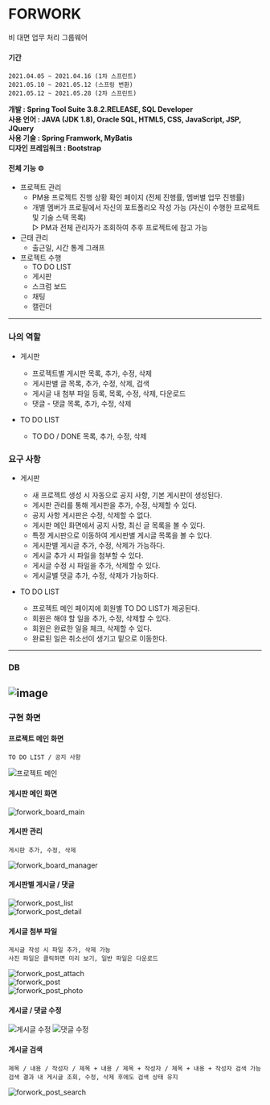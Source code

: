 # FORWORK
비 대면 업무 처리 그룹웨어   
   
#### 기간   
    2021.04.05 ~ 2021.04.16 (1차 스프린트)   
    2021.05.10 ~ 2021.05.12 (스프링 변환)   
    2021.05.12 ~ 2021.05.28 (2차 스프린트)   
**개발 : Spring Tool Suite 3.8.2.RELEASE, SQL Developer**   
**사용 언어 : JAVA (JDK 1.8), Oracle SQL, HTML5, CSS, JavaScript, JSP, JQuery**   
**사용 기술 : Spring Framwork, MyBatis**   
**디자인 프레임워크 : Bootstrap**   

#### 전체 기능 ⚙️
- 프로젝트 관리
    - PM용 프로젝트 진행 상황 확인 페이지 (전체 진행률, 멤버별 업무 진행률)
    - 개별 멤버가 프로필에서 자신의 포트폴리오 작성 가능 (자신이 수행한 프로젝트 및 기술 스택 목록)   
      ▷ PM과 전체 관리자가 조회하여 추후 프로젝트에 참고 가능
- 근태 관리
    - 출근일, 시간 통계 그래프
- 프로젝트 수행
    - TO DO LIST
    - 게시판
    - 스크럼 보드
    - 채팅
    - 캘린더

---
### 나의 역할   
- 게시판 
    - 프로젝트별 게시판 목록, 추가, 수정, 삭제
    - 게시판별 글 목록, 추가, 수정, 삭제, 검색
    - 게시글 내 첨부 파일 등록, 목록, 수정, 삭제, 다운로드
    - 댓글 - 댓글 목록, 추가, 수정, 삭제


- TO DO LIST 
    - TO DO / DONE 목록, 추가, 수정, 삭제

### 요구 사항
- 게시판
    - 새 프로젝트 생성 시 자동으로 공지 사항, 기본 게시판이 생성된다.
    - 게시판 관리를 통해 게시판을 추가, 수정, 삭제할 수 있다.
    - 공지 사항 게시판은 수정, 삭제할 수 없다.
    - 게시판 메인 화면에서 공지 사항, 최신 글 목록을 볼 수 있다.
    - 특정 게시판으로 이동하여 게시판별 게시글 목록을 볼 수 있다.
    - 게시판별 게시글 추가, 수정, 삭제가 가능하다.
    - 게시글 추가 시 파일을 첨부할 수 있다.
    - 게시글 수정 시 파일을 추가, 삭제할 수 있다.
    - 게시글별 댓글 추가, 수정, 삭제가 가능하다.


- TO DO LIST
    - 프로젝트 메인 페이지에 회원별 TO DO LIST가 제공된다.
    - 회원은 해야 할 일을 추가, 수정, 삭제할 수 있다.
    - 회원은 완료한 일을 체크, 삭제할 수 있다.
    - 완료된 일은 취소선이 생기고 밑으로 이동한다.   


---
### DB   
![image](https://user-images.githubusercontent.com/73222541/120601667-33948d00-c485-11eb-9aca-f4cb3dd52e04.png)
---
### 구현 화면

#### 프로젝트 메인 화면   
    TO DO LIST / 공지 사항

![프로젝트 메인](https://user-images.githubusercontent.com/73222541/120598090-cf6fca00-c480-11eb-92c5-115bae2e7520.jpg)
   

#### 게시판 메인 화면   
![forwork_board_main](https://user-images.githubusercontent.com/73222541/120595754-d812d100-c47d-11eb-8177-e1f8b4a31ec1.jpg)   

#### 게시판 관리
    게시판 추가, 수정, 삭제   
![forwork_board_manager](https://user-images.githubusercontent.com/73222541/120595995-288a2e80-c47e-11eb-9559-bc543ab03cdc.jpg)   

#### 게시판별 게시글 / 댓글
![forwork_post_list](https://user-images.githubusercontent.com/73222541/120596074-4192df80-c47e-11eb-9b6b-a77dbdfd53b0.jpg)   
![forwork_post_detail](https://user-images.githubusercontent.com/73222541/120596131-53748280-c47e-11eb-9090-6bfabc4173fa.jpg)

#### 게시글 첨부 파일
    게시글 작성 시 파일 추가, 삭제 가능   
    사진 파일은 클릭하면 미리 보기, 일반 파일은 다운로드   
![forwork_post_attach](https://user-images.githubusercontent.com/73222541/120596175-612a0800-c47e-11eb-9125-3c64a8e7a987.jpg)   
![forwork_post](https://user-images.githubusercontent.com/73222541/120596198-69824300-c47e-11eb-9a10-db6029116425.jpg)   
![forwork_post_photo](https://user-images.githubusercontent.com/73222541/120596229-756e0500-c47e-11eb-89d3-1d8617a57186.jpg)

#### 게시글 / 댓글 수정
![게시글 수정](https://user-images.githubusercontent.com/73222541/120598061-c3840800-c480-11eb-8038-3a436013ae2f.jpg)
![댓글 수정](https://user-images.githubusercontent.com/73222541/120598066-c5e66200-c480-11eb-8aa3-56ded51cac21.jpg)


#### 게시글 검색
    제목 / 내용 / 작성자 / 제목 + 내용 / 제목 + 작성자 / 제목 + 내용 + 작성자 검색 가능   
    검색 결과 내 게시글 조회, 수정, 삭제 후에도 검색 상태 유지   
![forwork_post_search](https://user-images.githubusercontent.com/73222541/120596584-e6adb800-c47e-11eb-8d29-2d16e642902c.jpg)
